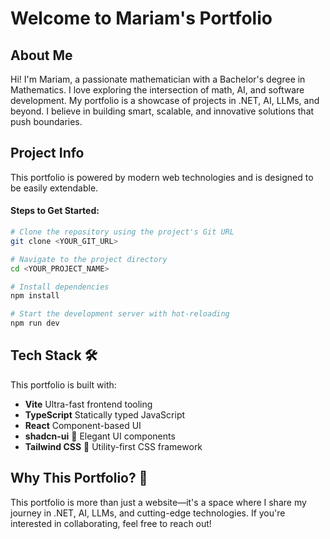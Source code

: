 # Welcome to Mariam's Portfolio

## About Me

Hi! I'm Mariam, a passionate mathematician with a Bachelor's degree in Mathematics. I love exploring the intersection of math, AI, and software development. My portfolio is a showcase of projects in .NET, AI, LLMs, and beyond. I believe in building smart, scalable, and innovative solutions that push boundaries.

## Project Info

This portfolio is powered by modern web technologies and is designed to be easily extendable.

#### Steps to Get Started:

```sh
# Clone the repository using the project's Git URL
git clone <YOUR_GIT_URL>

# Navigate to the project directory
cd <YOUR_PROJECT_NAME>

# Install dependencies
npm install

# Start the development server with hot-reloading
npm run dev
```

## Tech Stack 🛠️

This portfolio is built with:

- **Vite** Ultra-fast frontend tooling
- **TypeScript** Statically typed JavaScript
- **React** Component-based UI
- **shadcn-ui** 🎨 Elegant UI components
- **Tailwind CSS** 💨 Utility-first CSS framework

## Why This Portfolio? 🎯

This portfolio is more than just a website—it's a space where I share my journey in .NET, AI, LLMs, and cutting-edge technologies. If you're interested in collaborating, feel free to reach out!
